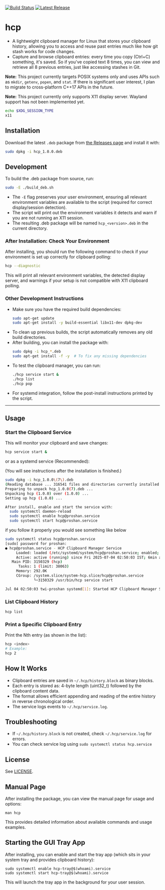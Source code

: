 [![Build Status](https://github.com/Agent-Hellboy/hcp/actions/workflows/test.yml/badge.svg)](https://github.com/Agent-Hellboy/hcp/actions/workflows/test.yml)
[![Latest Release](https://img.shields.io/github/v/release/Agent-Hellboy/hcp?label=release)](https://github.com/Agent-Hellboy/hcp/releases)

# hcp

- A lightweight clipboard manager for Linux that stores your clipboard history, allowing you to access and reuse past entries much like how git stash works for code changes.
- Capture and browse clipboard entries: every time you copy (Ctrl+C) something, it's saved. So if you've copied text 8 times, you can view and retrieve all 8 previous entries, just like accessing stashes in Git.

**Note:** This project currently targets POSIX systems only and uses APIs such as `mkdir`, `getenv`, `popen`, and `stat`. If there is significant user interest, I plan to migrate to cross-platform C++17 APIs in the future.


**Note:** This project currently only supports X11 display server. Wayland support has not been implemented yet.
```bash
echo $XDG_SESSION_TYPE
x11
```

## Installation

Download the latest `.deb` package from [the Releases page](https://github.com/Agent-Hellboy/hcp/releases) and install it with:
```sh
sudo dpkg -i hcp_1.0.0.deb
```

## Development

To build the .deb package from source, run:

```sh
sudo -E ./build_deb.sh
```

- The `-E` flag preserves your user environment, ensuring all relevant environment variables are available to the script (required for correct display/session detection).
- The script will print out the environment variables it detects and warn if you are not running an X11 session.
- The resulting .deb package will be named `hcp_<version>.deb` in the current directory.

### After Installation: Check Your Environment
After installing, you should run the following command to check if your environment is set up correctly for clipboard polling:

```sh
hcp --diagnostic
```

This will print all relevant environment variables, the detected display server, and warnings if your setup is not compatible with X11 clipboard polling.

### Other Development Instructions
- Make sure you have the required build dependencies:
  ```sh
  sudo apt-get update
  sudo apt-get install -y build-essential libx11-dev dpkg-dev
  ```
- To clean up previous builds, the script automatically removes any old build directories.
- After building, you can install the package with:
  ```sh
  sudo dpkg -i hcp_*.deb
  sudo apt-get install -f -y  # To fix any missing dependencies
  ```
- To test the clipboard manager, you can run:
  ```sh
  ./hcp service start &
  ./hcp list
  ./hcp pop
  ```
- For systemd integration, follow the post-install instructions printed by the script.

---

## Usage

### Start the Clipboard Service
This will monitor your clipboard and save changes:
```sh
hcp service start &
```

or as a systemd service (Recommended):

(You will see instructions after the installation is finished.)
```bash
sudo dpkg -i hcp_1.0.0\(7\).deb 
(Reading database ... 316541 files and directories currently installed.)
Preparing to unpack hcp_1.0.0(7).deb ...
Unpacking hcp (1.0.0) over (1.0.0) ...
Setting up hcp (1.0.0) ...

After install, enable and start the service with:
  sudo systemctl daemon-reload
  sudo systemctl enable hcp@proshan.service
  sudo systemctl start hcp@proshan.service

```

if you follow it properly you would see something like below
```bash 
sudo systemctl status hcp@proshan.service
[sudo] password for proshan: 
● hcp@proshan.service - HCP Clipboard Manager Service
     Loaded: loaded (/etc/systemd/system/hcp@proshan.service; enabled; vendor preset: enabled)
     Active: active (running) since Fri 2025-07-04 02:50:03 IST; 6min ago
   Main PID: 3150329 (hcp)
      Tasks: 1 (limit: 38063)
     Memory: 292.0K
     CGroup: /system.slice/system-hcp.slice/hcp@proshan.service
             └─3150329 /usr/bin/hcp service start

Jul 04 02:50:03 twi-proshan systemd[1]: Started HCP Clipboard Manager Service.
```
### List Clipboard History
```sh
hcp list
```

### Print a Specific Clipboard Entry
Print the Nth entry (as shown in the list):
```sh
hcp <index>
# Example:
hcp 2
```

## How It Works
- Clipboard entries are saved in `~/.hcp/history.block` as binary blocks.
- Each entry is stored as: 4-byte length (uint32_t) followed by the clipboard content data.
- The format allows efficient appending and reading of the entire history in reverse chronological order.
- The service logs events to `~/.hcp/service.log`.

## Troubleshooting
- If `~/.hcp/history.block` is not created, check `~/.hcp/service.log` for errors.
- You can check service log using `sudo systemctl status hcp.service` 

## License
See [LICENSE](LICENSE).

## Manual Page

After installing the package, you can view the manual page for usage and options:

```
man hcp
```

This provides detailed information about available commands and usage examples.

## Starting the GUI Tray App

After installing, you can enable and start the tray app (which sits in your system tray and provides clipboard history):

```
sudo systemctl enable hcp-tray@$(whoami).service
sudo systemctl start hcp-tray@$(whoami).service
```

This will launch the tray app in the background for your user session.
